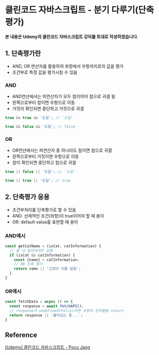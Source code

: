 # 클린코드 자바스크립트 - 분기 다루기(단축평가)



**본 내용은 Udemy의 클린코드 자바스크립트 강의를 토대로 작성하였습니다.**



## 1. 단축평가란

* AND, OR 연산자를 활용하여 좌항에서 우항까지로의 값을 평가 
* 조건부로 특정 값을 평가시킬 수 있음



### AND

* AND연산에서는 피연산자가 모두 참이어야 참으로 귀결 됨
* 왼쪽으로부터 참이면 우항으로 이동
* 거짓이 확인되면 중단하고 거짓으로 귀결

```JavaScript
true && true && '도달'; // '도달'

true && false && '도달'; // false
```



### OR

* OR연산에서는 피연산자 중 하나라도 참이면 참으로 귀결
* 왼쪽으로부터 거짓이면 우항으로 이동
* 참이 확인되면 중단하고 참으로 귀결

```JavaScript
true || false || '도달'; // '도달'

true || true || '도달'; // true
```



## 2. 단축평가 응용

* 조건부처리를 단축평가로 할 수 있음
* AND: 선제적인 조건(좌항)이 true이어야 할 때 용이
* OR: default value를 표현할 때 용이



### AND예시

```JavaScript
const getCatName = (isCat, catInformation) {
  // 둘 다 참이어야만 실행
  if (isCat && catInformation) {
    const {name} = catInformation;
    // OR 단축 평가
    return name || '고양이 이름 없음';
  }
}
```





### OR예시

```JavaScript
const fetchData = async () => {
  const response = await fetchAPI();
  // response가 undefined(Falsy)라면 우항의 문자열을 return
  return response || '불러오는 중...';
}
```





## Reference

[[Udemy] 클린코드 자바스크립트 - Poco Jang](https://www.udemy.com/course/clean-code-js/)